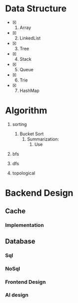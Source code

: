 # Data Structure
- [x] 1. Array
- [x] 2. LinkedList
- [x] 3. Tree
- [x] 4. Stack
- [x] 5. Queue
- [x] 6. Trie
- [x] 7. HashMap



# Algorithm
1. sorting
   1. Bucket Sort
      1. Summarization:
         1. Use 
2. bfs
   
3. dfs
4. topological

   

# Backend Design

## Cache

### Implementation

## Database

### Sql

### NoSql

### Frontend Design

### AI design